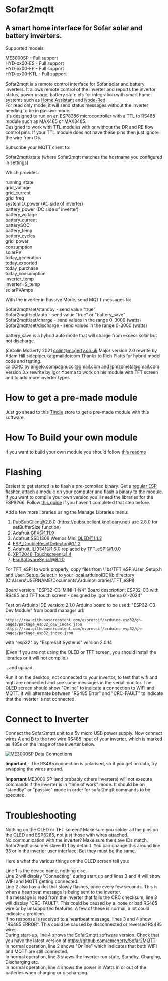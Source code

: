 # Sofar2mqtt
## A smart home interface for Sofar solar and battery inverters.

Supported models:  

ME3000SP - Full support  
HYD-xx00-ES - Full support  
HYD-xx00-EP - Full support  
HYD-xx00-KTL - Full support  

Sofar2mqtt is a remote control interface for Sofar solar and battery inverters.
It allows remote control of the inverter and reports the invertor status, power usage, battery state etc for integration with smart home systems such as [Home Assistant](https://www.home-assistant.io/) and [Node-Red](https://nodered.org/).  
For read only mode, it will send status messages without the inverter needing to be in passive mode.  
It's designed to run on an ESP8266 microcontroller with a TTL to RS485 module such as MAX485 or MAX3485.  
Designed to work with TTL modules with or without the DR and RE flow control pins. If your TTL module does not have these pins then just ignore the wire from D5. 

Subscribe your MQTT client to:

Sofar2mqtt/state (where Sofar2mqtt matches the hostname you configured in settings)

Which provides:

running_state  
grid_voltage  
grid_current  
grid_freq  
systemIO_power (AC side of inverter)  
battery_power  (DC side of inverter)  
battery_voltage  
battery_current  
batterySOC  
battery_temp  
battery_cycles  
grid_power  
consumption  
solarPV  
today_generation  
today_exported  
today_purchase  
today_consumption  
inverter_temp  
inverterHS_temp  
solarPVAmps  

With the inverter in Passive Mode, send MQTT messages to:

Sofar2mqtt/set/standby   - send value "true"  
Sofar2mqtt/set/auto   - send value "true" or "battery_save"  
Sofar2mqtt/set/charge   - send values in the range 0-3000 (watts)  
Sofar2mqtt/set/discharge   - send values in the range 0-3000 (watts) 

battery_save is a hybrid auto mode that will charge from excess solar but not discharge.

(c)Colin McGerty 2021 colin@mcgerty.co.uk
Major version 2.0 rewrite by Adam Hill sidepipeukatgmaildotcom
Thanks to Rich Platts for hybrid model code and testing.  
calcCRC by angelo.compagnucci@gmail.com and jpmzometa@gmail.com  
Version 3.x rewrite by Igor Ybema to work on his module with TFT screen and to add more inverter types

# How to get a pre-made module

Just go ahead to this [Tindie](https://www.tindie.com/products/thehognl/esp12-f-with-rs485-modbus-and-optional-touch-tft/) store to get a pre-made module with this software.

# How To Build your own module

If you want to build your own module you should follow [this readme](MODULE.md)

# Flashing

Easiest to get started is to flash a pre-compiled binary. Get a [regular ESP flasher](https://github.com/esphome/esphome-flasher/releases), attach a module on your computer and  flash a [binary](https://github.com/IgorYbema/Sofar2mqtt/tree/mod/binaries) to the module.
If you want to compile your own version you'll need the libraries for the ESP8266. Follow [this guide](https://randomnerdtutorials.com/how-to-install-esp8266-board-arduino-ide/) if you haven't completed that step before.

Add a few more libraries using the Manage Libraries menu:
1. PubSubClient@2.8.0 (https://pubsubclient.knolleary.net/ use 2.8.0 for setBufferSize function)
2. Adafruit GFX@1.11.9
3. Adafruit SSD1306 Wemos Mini OLED@1.1.2
4. ESP_DoubleResetDetector@1.1.2
5. Adafruit_ILI9341@1.6.0 replaced by TFT_eSPI@1.0.0
6. XPT2046_Touchscreen@1.4
7. EspSoftwareSerial@8.1.0


For TFT_eSPI to work properly, copy files from \libs\TFT_eSPI\User_Setup.h and User_Setup_Select.h to your local arduinoIDE lib directory (C:\Users\USERNAME\Documents\Arduino\libraries\TFT_eSPI)


Board version: "ESP32-C3-MINI-1-N4"
Board description: ESP32-C3 with RS485 and TFT touch screen - designed by Igor Ybema 01-2024"

Test on Arduino IDE version: 2.1.0 
Arduino board to be used: "ESP32-C3 Dev Module"
from board manager url:
```
https://raw.githubusercontent.com/espressif/arduino-esp32/gh-pages/package_esp32_dev_index.json
https://raw.githubusercontent.com/espressif/arduino-esp32/gh-pages/package_esp32_index.json
```
with "esp32" by "Espressif Systems" version 2.0.14


(Even if you are not using the OLED or TFT screen, you should install the libraries or it will not compile.)

...and upload.

Run it on the desktop, not connected to your invertor, to test that wifi and mqtt are connected and see some messages in the serial monitor.
The OLED screen should show "Online" to indicate a connection to WiFi and MQTT. It will alternate between "RS485 Error" and "CRC-FAULT" to indicate that the inverter is not connected.

# Connect to Inverter

Connect the Sofar2mqtt unit to a 5v micro USB power supply.
Now connect wires A and B to the two wire RS485 input of your inverter, which is marked as 485s on the image of the inverter below.

![ME3000SP Data Connections](pics/485s.jpg)

**Important** - The RS485 connection is polarised, so if you get no data, try swapping the wires around.

**Important**
ME3000 SP (and probably others inverters) will not execute commands if the inverter is in "time of work" mode. It should be on "standby" or "passive" mode in order for sofar2mqtt commands to be executed.

# Troubleshooting

Nothing on the OLED or TFT screen? Make sure you solder all the pins on the OLED and ESP8266, not just those with wires attached.  
No communication with the inverter? Make sure the slave IDs match. Sofar2mqtt assumes slave ID 1 by default. You can change this around line 93 or in the inverter user interface. But they must be the same.   

Here's what the various things on the OLED screen tell you:

Line 1 is the device name, nothing else.  
Line 2 will display "Connecting" during start up and lines 3 and 4 will show WIFI and MQTT getting connected.  
Line 2 also has a dot that slowly flashes, once every few seconds. This is when a heartbeat message is being sent to the inverter.  
If a message is read from the inverter that fails the CRC checksum, line 3 will display "CRC-FAULT". This could be caused by a loose or bad RS485 wire or by unsupported features. A few of these is normal, a lot could indicate a problem.  
If no response is received to a heartbeat message, lines 3 and 4 show "RS485 ERROR". This could be caused by disconnected or reversed RS485 wires.  
During start-up, line 4 shows the Sofar2mqtt software version. Check that you have the latest version at https://github.com/cmcgerty/Sofar2MQTT  
In normal operation, line 2 shows "Online" which indicates that both WIFI and MQTT are still connected.  
In normal operation, line 3 shows the inverter run state, Standby, Charging, Discharging etc.  
In normal operation, line 4 shows the power in Watts in or out of the batteries when charging or discharging.  



